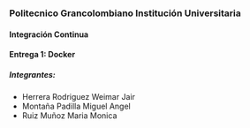 <h3>Politecnico Grancolombiano Institución Universitaria</h3>
<h4>Integración Continua</h4>
<h4>Entrega 1: Docker</h4>
<h5>Integrantes:</h5>
<ul>
    <li>Herrera Rodriguez Weimar Jair</li>
    <li>Montaña Padilla Miguel Angel</li>
    <li>Ruiz Muñoz Maria Monica</li>
</ul>

